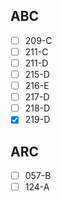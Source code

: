 
## ABC 
- [ ] 209-C
- [ ] 211-C
- [ ] 211-D
- [ ] 215-D
- [ ] 216-E
- [ ] 217-D
- [ ] 218-D
- [x] 219-D

## ARC
- [ ] 057-B
- [ ] 124-A